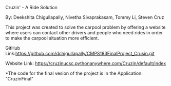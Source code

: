 Cruzin' - A Ride Solution

By: Deekshita Chigullapally, Nivetha Sivaprakasam, Tommy Li, Steven Cruz

This project was created to solve the carpool problem by offering a website where 
users can contact other drivers and people who need rides in order to make the carpool situation more efficient.

GitHub Link:https://github.com/dchigullapally/CMPS183FinalProject_Crusin.git

Website Link: https://cruzinucsc.pythonanywhere.com/Cruzin/default/index

*The code for the final vesion of the project is in the Application: "CruzinFinal"
